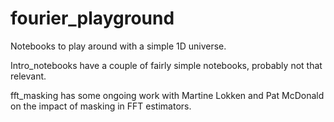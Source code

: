 # fourier_playground
Notebooks to play around with a simple 1D universe.

Intro_notebooks have a couple of fairly simple notebooks, probably not that relevant.

fft_masking has some ongoing work with Martine Lokken and Pat McDonald on the impact of masking in FFT estimators.
